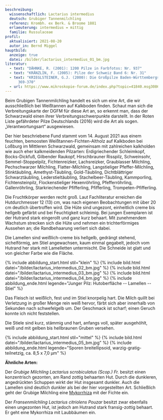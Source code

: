 ```yaml
---
beschreibung:
  wissenschaftlich: Lactarius intermedius
  deutsch: Grubiger Tannenmilchling
  referenz: Krombh. ex Berk. & Broome 1881
  erlaeuterung: intermedius = mittig
  familie: Russulaceae
profil:
  aktualisiert: 2021-08-20
  autor_in: Bernd Miggel
hauptbild:
  anzeige: true
  datei: /bilder/lactarius_intermedius_01_bm.jpg
literatur:
  - text: "DÄHNKE, R. (2001): 1200 Pilze in Farbfotos: Nr. 937"
  - text: "KRÄNZLIN, F. (2005): Pilze der Schweiz Band 6: Nr. 31"
  - text: "KRIEGLSTEINER, G.J. (2000): Die Großpilze Baden-Württembergs Band 2:
      369-370"
  - url: https://www.mikroskopie-forum.de/index.php?topic=41840.msg308620#msg308620
---
```

Beim Grubigen Tannenmilchling handelt es sich um eine Art, die wir ausschließlich bei Weißtannen auf Kalkboden finden. Schaut man sich die Verbreitungskarte der DGFM für diese Art an, so erkennt man, dass der Schwarzwald einen ihrer Verbreitungsschwerpunkte darstellt. In der Roten Liste gefährdeter Pilze Deutschlands (2016) wird die Art als sogen. „Verantwortungsart“ ausgewiesen.

Der hier beschriebene Fund stammt vom 14. August 2021 aus einem feuchten, bemoosten Weißtannen-Fichten-Altholz auf Kalkboden bei Loßburg im Mittleren Schwarzwald, gemeinsam mit zahlreichen kalkholden wie auch eher kalkmeidenden Pilzarten: Erdigriechender Schleimkopf, Bocks-Dickfuß, Gilbender Raukopf, Hirschbrauner Risspilz, Schweinsohr, Semmel-Stoppelpilz, Fichtenreizker, Lachsreizker, Graublasser Milchling, Pechschwarzer Milchling, Flatter-Milchling, Langstieliger Pfeffer-Milchling, Stinktäubling, Amethyst-Täubling, Gold-Täubling, Dichtblättriger Schwarztäubling, Lederstieltäubling, Stachelbeer-Täubling, Kammporling, Fichtensteinpilz, Flockenstieliger Hexenröhrling, Pfefferröhrling, Gallenröhrling, Starkriechender Pfifferling, Pfifferling, Trompeten-Pfifferling.

Die Fruchtkörper werden recht groß. Laut Fachliteratur erreichen die Hutdurchmesser 12 (13) cm, was nach eigenen Beobachtungen mit über 20 cm deutlich übertroffen wird. Die Hüte sind ungezont, einheitlich creme bis hellgelb gefärbt und bei Feuchtigkeit schleimig. Bei jungen Exemplaren ist der Hutrand stark eingerollt und ganz kurz behaart. Mit zunehmendem Wachstum strecken sich die Hüte und nehmen ein trichterförmiges Aussehen an; die Randbehaarung verliert sich dabei. 

Die Lamellen sind weißlich-creme bis hellgelb, gedrängt stehend, sichelförmig, am Stiel angewachsen, kaum einmal gegabelt, jedoch vom Hutrand her stark mit Lamelletten untermischt. Die Schneide ist glatt und von gleicher Farbe wie die Fläche.

{% include abbildung_start.html stil="klein" %}
{% include bild.html datei="/bilder/lactarius_intermedius_02_bm.jpg" %}
{% include bild.html datei="/bilder/lactarius_intermedius_03_bm.jpg" %}
{% include bild.html datei="/bilder/lactarius_intermedius_04_bm.jpg" %}
{% include abbildung_ende.html legende="Junger Pilz: Hutoberfläche -- Lamellen -- Stiel" %}

Das Fleisch ist weißlich, fest und im Stiel knorpelig hart. Die Milch quillt bei Verletzung in großer Menge rein weiß hervor, färbt sich aber innerhalb von Sekunden nach schwefelgelb um. Der Geschmack ist scharf; einen Geruch konnte ich nicht feststellen.

Die Stiele sind kurz, stämmig und hart, anfangs voll, später ausgehöhlt, weiß und mit gelben bis hellbraunen Gruben versehen.

{% include abbildung_start.html stil="mittel" %}
{% include bild.html datei="/bilder/lactarius_intermedius_05_bm.jpg" %}
{% include abbildung_ende.html legende="Sporen breitellipsoid, warzig-gratig-teilnetzig, ca. 8,5 x 7,0 µm" %}

**Ähnliche Arten:**

Der *Grubige Milchling Lactarius scrobiculatus (Scop.) Fr.* besitzt einen konzentrisch gezonten, am Rand zottig behaarten Hut. Durch die dunkleren, angedrückten Schuppen wirkt der Hut insgesamt dunkler. Auch die Lamellen sind deutlich dunkler als bei der hier vorgestellten Art. Schließlich geht  der Grubige Milchling eine [Mykorrhiza](Mykorrhiza "Glossar") mit der Fichte ein.

Der *Fransenmilchling Lactarius citriolens Pouzar* besitzt zwar ebenfalls einen ungezonten Hut, ist jedoch am Hutrand stark fransig-zottig behaart. Er geht eine Mykorrhiza mit Laubbäumen ein.
